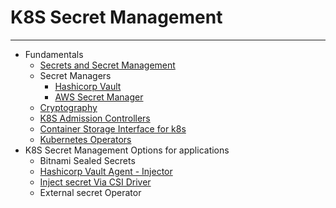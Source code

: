 # K8S Secret Management
---

- Fundamentals
  - [Secrets and Secret Management](https://github.com/swarajitroy/k8s-secret-management/blob/main/secretmanagers/index.md) 
  - Secret Managers  
    - [Hashicorp Vault](https://github.com/swarajitroy/hashicorp-vault/blob/main/hashicorp-vault/index.md) 
    - [AWS Secret Manager](https://github.com/swarajitroy/k8s-secret-management/tree/main/aws-secretmanager)
  - [Cryptography](https://github.com/swarajitroy/k8s-secret-management/tree/main/cryptography) 
  - [K8S Admission Controllers](https://github.com/swarajitroy/k8s-secret-management/tree/main/k8s-admissioncontrollers)
  - [Container Storage Interface for k8s](https://github.com/swarajitroy/k8s-secret-management/blob/main/k8s-csi/index.md)
  - [Kubernetes Operators](https://github.com/swarajitroy/k8s-secret-management/tree/main/k8s-operator)
- K8S Secret Management Options for applications
  - Bitnami Sealed Secrets
  - [Hashicorp Vault Agent - Injector](https://github.com/swarajitroy/k8s-secret-management/blob/main/vault-agent-injector/index.md)
  - [Inject secret Via CSI Driver](https://github.com/swarajitroy/k8s-secret-management/blob/main/secretstore-csidriver-vault/index.md)
  - External secret Operator
